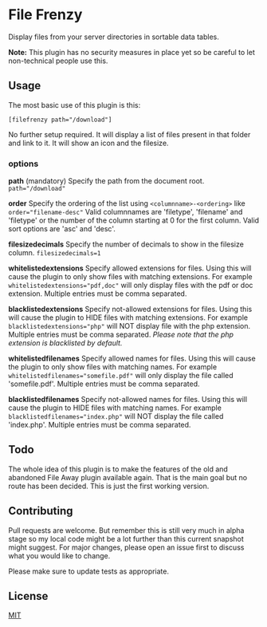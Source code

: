 # File Frenzy

Display files from your server directories in sortable data tables.

**Note:** This plugin has no security measures in place yet so be careful to let non-technical people use this.

## Usage

The most basic use of this plugin is this:
```
[filefrenzy path="/download"]
```
No further setup required. It will display a list of files present in that folder and link to it. It will show an icon and the filesize.

### options
**path** (mandatory)
Specify the path from the document root. `path="/download"`

**order**
Specify the ordering of the list using `<columnname>-<ordering>` like `order="filename-desc"`
Valid columnnames are 'filetype', 'filename' and 'filetype' or the number of the column starting at 0 for the first column. Valid sort options are 'asc' and 'desc'.

**filesizedecimals**
Specify the number of decimals to show in the filesize column. `filesizedecimals=1`

**whitelistedextensions**
Specify allowed extensions for files. Using this will cause the plugin to only show files with matching extensions. For example `whitelistedextensions="pdf,doc"` will only display files with the pdf or doc extension. Multiple entries must be comma separated.

**blacklistedextensions**
Specify not-allowed extensions for files. Using this will cause the plugin to HIDE files with matching extensions. For example `blacklistedextensions="php"` will NOT display file with the php extension. Multiple entries must be comma separated.
*Please note that the php extension is blacklisted by default.*

**whitelistedfilenames**
Specify allowed names for files. Using this will cause the plugin to only show files with matching names. For example `whitelistedfilenames="somefile.pdf"` will only display the file called 'somefile.pdf'. Multiple entries must be comma separated.

**blacklistedfilenames**
Specify not-allowed names for files. Using this will cause the plugin to HIDE files with matching names. For example `blacklistedfilenames="index.php"` will NOT display the file called 'index.php'. Multiple entries must be comma separated.

## Todo
The whole idea of this plugin is to make the features of the old and abandoned File Away plugin available again. That is the main goal but no route has been decided. This is just the first working version.

## Contributing

Pull requests are welcome. But remember this is still very much in alpha stage so my local code might be a lot further than this current snapshot might suggest.
For major changes, please open an issue first to discuss what you would like to change.

Please make sure to update tests as appropriate.

## License

[MIT](https://choosealicense.com/licenses/mit/)
